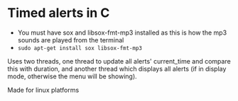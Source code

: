 # Timed alerts in C
- You must have sox and libsox-fmt-mp3 installed as this is how the mp3 sounds are played from the terminal
- `sudo apt-get install sox libsox-fmt-mp3`

Uses two threads, one thread to update all alerts' current_time and compare this with duration,
and another thread which displays all alerts (if in display mode, otherwise the menu will be showing).

Made for linux platforms
